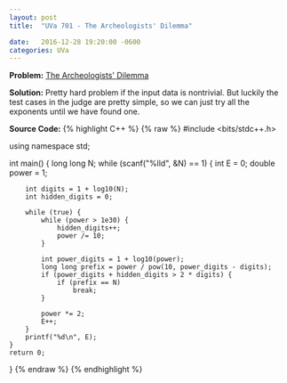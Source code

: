```yaml
---
layout: post
title:  "UVa 701 - The Archeologists' Dilemma"

date:   2016-12-28 19:20:00 -0600
categories: UVa
---
```


**Problem:** [The Archeologists' Dilemma]

**Solution:**
Pretty hard problem if the input data is nontrivial. But luckily the test
cases in the judge are pretty simple, so we can just try all the
exponents until we have found one.


**Source Code:**
{% highlight C++ %}
{% raw %}
#include <bits/stdc++.h>

using namespace std;

int main() {
    long long N;
    while (scanf("%lld", &N) == 1) {
        int E = 0;
        double power = 1;

        int digits = 1 + log10(N);
        int hidden_digits = 0;

        while (true) {
            while (power > 1e30) {
                hidden_digits++;
                power /= 10;
            }

            int power_digits = 1 + log10(power);
            long long prefix = power / pow(10, power_digits - digits);
            if (power_digits + hidden_digits > 2 * digits) {
                if (prefix == N)
                    break;
            }

            power *= 2;
            E++;
        }
        printf("%d\n", E);
    }
    return 0;
}
{% endraw %}
{% endhighlight %}

[The Archeologists' Dilemma]:https://uva.onlinejudge.org/index.php?option=com_onlinejudge&Itemid=8&category=24&page=show_problem&problem=642
